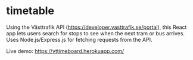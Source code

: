 # timetable
Using the Västtrafik API (https://developer.vasttrafik.se/portal), this React app lets users search for stops to see when the next tram or bus arrives. Uses Node.js/Express.js for fetching requests from the API. 

Live demo: https://vttimeboard.herokuapp.com/
